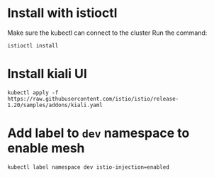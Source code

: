 # Install with istioctl
Make sure the kubectl can connect to the cluster
Run the command:
```
istioctl install
```

# Install kiali UI
```
kubectl apply -f https://raw.githubusercontent.com/istio/istio/release-1.20/samples/addons/kiali.yaml
```
# Add label to `dev` namespace to enable mesh
```
kubectl label namespace dev istio-injection=enabled
```
